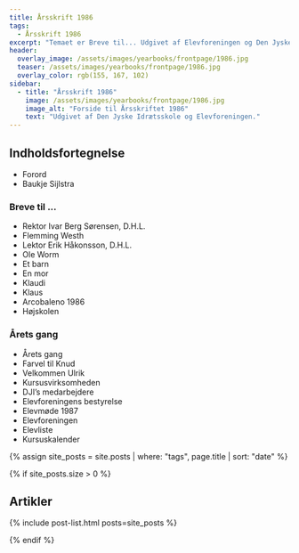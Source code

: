 ```yaml
---
title: Årsskrift 1986
tags:
  - Årsskrift 1986
excerpt: "Temaet er Breve til... Udgivet af Elevforeningen og Den Jyske Idrætsskole."
header:
  overlay_image: /assets/images/yearbooks/frontpage/1986.jpg
  teaser: /assets/images/yearbooks/frontpage/1986.jpg
  overlay_color: rgb(155, 167, 102)
sidebar:
  - title: "Årsskrift 1986"
    image: /assets/images/yearbooks/frontpage/1986.jpg
    image_alt: "Forside til Årsskriftet 1986"
    text: "Udgivet af Den Jyske Idrætsskole og Elevforeningen."
---
```


## Indholdsfortegnelse

- Forord
- Baukje Sijlstra

### Breve til ...

- Rektor Ivar Berg Sørensen, D.H.L.
- Flemming Westh
- Lektor Erik Håkonsson, D.H.L.
- Ole Worm
- Et barn
- En mor
- Klaudi
- Klaus
- Arcobaleno 1986
- Højskolen

### Årets gang

- Årets gang
- Farvel til Knud
- Velkommen Ulrik
- Kursusvirksomheden
- DJI’s medarbejdere
- Elevforeningens bestyrelse
- Elevmøde 1987
- Elevforeningen
- Elevliste
- Kursuskalender

{% assign site_posts = site.posts | where: "tags", page.title | sort: "date" %}

{% if site_posts.size > 0 %}

## Artikler

{% include post-list.html posts=site_posts %}

{% endif %}
